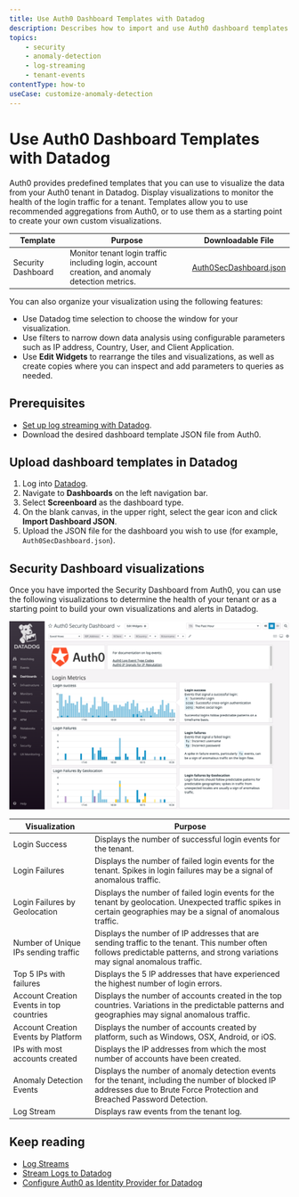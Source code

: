 ```yaml
---
title: Use Auth0 Dashboard Templates with Datadog
description: Describes how to import and use Auth0 dashboard templates to visualize the data from your Auth0 tenant in Datadog.
topics:
    - security
    - anomaly-detection
    - log-streaming
    - tenant-events
contentType: how-to
useCase: customize-anomaly-detection
---
```

# Use Auth0 Dashboard Templates with Datadog

Auth0 provides predefined templates that you can use to visualize the data from your Auth0 tenant in Datadog.  Display visualizations to monitor the health of the login traffic for a tenant. Templates allow you to use recommended aggregations from Auth0, or to use them as a starting point to create your own custom visualizations.

| Template     | Purpose     | Downloadable File     |
| ---------- | ---------- | ---------- |
| Security Dashboard       | Monitor tenant login traffic including login, account creation, and anomaly detection metrics.       | [Auth0SecDashboard.json](https://cdn.auth0.com/website/docs/logs/streams/datadog/Auth0SecurityDashboard.json)       |

You can also organize your visualization using the following features:

* Use Datadog time selection to choose the window for your visualization. 
* Use filters to narrow down data analysis using configurable parameters such as IP address, Country, User, and Client Application. 
* Use **Edit Widgets** to rearrange the tiles and visualizations, as well as create copies where you can inspect and add parameters to queries as needed. 

## Prerequisites

* [Set up log streaming with Datadog](/logs/streams/datadog).
* Download the desired dashboard template JSON file from Auth0.

## Upload dashboard templates in Datadog

1. Log into [Datadog](https://www.datadoghq.com/).
2. Navigate to **Dashboards** on the left navigation bar.
3. Select **Screenboard** as the dashboard type.
4. On the blank canvas, in the upper right, select the gear icon and click **Import Dashboard JSON**. 
5. Upload the JSON file for the dashboard you wish to use (for example, `Auth0SecDashboard.json`).

## Security Dashboard visualizations

Once you have imported the Security Dashboard from Auth0, you can use the following visualizations to determine the health of your tenant or as a starting point to build your own visualizations and alerts in Datadog.

![Dashboard Security Dashboard](/media/articles/anomaly-detection/datadog-security-dashboard.png)

| Visualization | Purpose |
| -- | -- |
| Login Success | Displays the number of successful login events for the tenant. |
| Login Failures | Displays the number of failed login events for the tenant.  Spikes in login failures may be a signal of anomalous traffic. |
| Login Failures by Geolocation | Displays the number of failed login events for the tenant by geolocation.  Unexpected traffic spikes in certain geographies may be a signal of anomalous traffic. |
| Number of Unique IPs sending traffic | Displays the number of IP addresses that are sending traffic to the tenant.  This number often follows predictable patterns, and strong variations may signal anomalous traffic. |
| Top 5 IPs with failures | Displays the 5 IP addresses that have experienced the highest number of login errors. |
| Account Creation Events in top countries | Displays the number of accounts created in the top countries.   Variations in the predictable patterns and geographies may signal anomalous traffic. |
| Account Creation Events by Platform | Displays the number of accounts created by platform, such as Windows, OSX, Android, or iOS. |
| IPs with most accounts created | Displays the IP addresses from which the most number of accounts have been created. |
| Anomaly Detection Events | Displays the number of anomaly detection events for the tenant, including the number of blocked IP addresses due to Brute Force Protection and Breached Password Detection. |
| Log Stream | Displays raw events from the tenant log. |

## Keep reading

* [Log Streams](/logs/streams)
* [Stream Logs to Datadog](/logs/streams/datadog)
* [Configure Auth0 as Identity Provider for Datadog](/protocols/saml/saml-apps/datadog)

